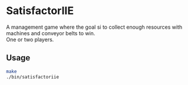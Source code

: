 # SatisfactorIIE

A management game where the goal si to collect enough resources with machines and conveyor belts to win. \
One or two players.

## Usage

```bash
make
./bin/satisfactoriie
```

